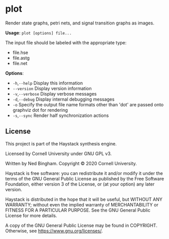 # plot
Render state graphs, petri nets, and signal transition graphs as images.

**Usage**: `plot [options] file...`

The input file should be labeled with the appropriate type:
 - file.hse
 - file.astg
 - file.net

**Options**:
 - `-h`,`--help`      Display this information
 -    `--version`   Display version information
 - `-v`,`--verbose`   Display verbose messages
 - `-d`,`--debug`     Display internal debugging messages
 - `-o`             Specify the output file name
    formats other than 'dot' are passed onto graphviz dot for rendering
 - `-s`,`--sync`		Render half synchronization actions

## License

This project is part of the Haystack synthesis engine.

Licensed by Cornell University under GNU GPL v3.

Written by Ned Bingham.
Copyright © 2020 Cornell University.

Haystack is free software: you can redistribute it and/or modify
it under the terms of the GNU General Public License as published by
the Free Software Foundation, either version 3 of the License, or
(at your option) any later version.

Haystack is distributed in the hope that it will be useful,
but WITHOUT ANY WARRANTY; without even the implied warranty of
MERCHANTABILITY or FITNESS FOR A PARTICULAR PURPOSE.  See the
GNU General Public License for more details.

A copy of the GNU General Public License may be found in COPYRIGHT.
Otherwise, see <https://www.gnu.org/licenses/>.

